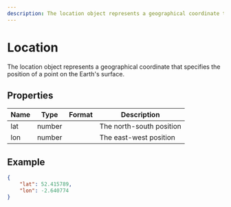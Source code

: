 ```yaml
---
description: The location object represents a geographical coordinate that specifies the position of a point on the Earth's surface.
---
```

# Location

The location object represents a geographical coordinate that specifies the position of a point on the Earth's surface.

## Properties

| Name     | Type   | Format | Description                                                                                                                                                                                                |
|----------|--------|--------|------------------------------------------------------------------------------------------------------------------------------------------------------------------------------------------------------------|
| lat  | number |        | The north-south position  |
| lon  | number |        | The east-west position    |

## Example

```json
{
    "lat": 52.415789,
    "lon": -2.640774
}
```
